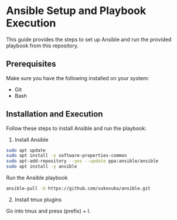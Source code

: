 # Ansible Setup and Playbook Execution

This guide provides the steps to set up Ansible and run the provided playbook from this repository.

## Prerequisites

Make sure you have the following installed on your system:

- Git
- Bash

## Installation and Execution

Follow these steps to install Ansible and run the playbook:

1. Install Ansible

```bash
sudo apt update
sudo apt install -y software-properties-common
sudo apt-add-repository --yes --update ppa:ansible/ansible
sudo apt install -y ansible
```

Run the Ansible playbook

```bash
ansible-pull -U https://github.com/vukovuko/ansible.git
```

2. Install tmux plugins

Go into tmux and press <C-b> (prefix) + I.
